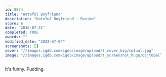 ```yaml
---
id: 8874
title: "Hatoful Boyfriend"
description: "Hatoful Boyfriend - Review"
score: 6
date: "2016-07-31"
completed: TRUE
awards: ""
modified_date: "2022-07-04"
screenshots: []
cover: "//images.igdb.com/igdb/image/upload/t_cover_big/co1uul.jpg"
image: "//images.igdb.com/igdb/image/upload/t_screenshot_huge/osjt00allssddpzxmkf5.jpg"
---
```

It's funny. Pudding.